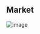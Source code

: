 ## Market
![image](https://github.com/user-attachments/assets/b1ef470c-e2ad-4b86-ab11-cd608a50d4a4)
